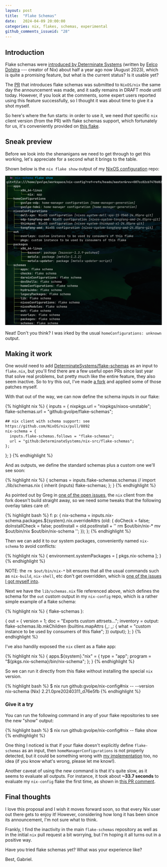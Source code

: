 ```yaml
---
layout: post
title:  "Flake Schemas"
date:   2024-04-09 20:00:00
categories: nix, flakes, schemas, experimental
github_comments_issueid: "28"
---
```


## Introduction

Flake schemas were [introduced by Determinate Systems](https://determinate.systems/posts/flake-schemas/) (written by [Eelco Dolstra](https://github.com/edolstra) --- creator of Nix) about half a year ago now (August 2023), which is quite a promising feature, but what is the current status? Is it usable yet?

The [PR](https://github.com/NixOS/nix/pull/8892) that introduces flake schemas was submitted to `NixOS/nix` the same day the announcement was made, and it sadly remains in DRAFT mode until today. However, if you look at the comments, some expert users reported using this feature successfully, so I thought it was about time to give it a shot myself.

So here's where the fun starts: in order to use it, we need *that* specific `nix` client version (from the PR) with flake schemas support, which fortunately for us, it's conveniently provided on [this flake](https://github.com/DeterminateSystems/nix-src/tree/flake-schemas).

## Sneak preview

Before we look into the shenanigans we need to get through to get this working, let's appreciate for a second what it brings to the table. 

Shown below is the `nix flake show` output of my [NixOS configuration](https://github.com/gvolpe/nix-config) repo:

![schemas](../images/flake-schemas.png)

Neat! Don't you think? I was irked by the usual `homeConfigurations: unknown` output.

## Making it work

One would need to add [DeterminateSystems/flake-schemas](https://github.com/DeterminateSystems/flake-schemas) as an input to `flake.nix`, but you'll find there are a few useful open PRs since last year that solve real problems, but pretty much like the entire feature, they also seem inactive. So to try this out, I've made [a fork](https://github.com/gvolpe/flake-schemas) and applied some of those patches myself.

With that out of the way, we can now define the schema inputs in our flake:

{% highlight nix %}
{
  inputs = {
    nixpkgs.url = "nixpkgs/nixos-unstable";
    flake-schemas.url = "github:gvolpe/flake-schemas";

    ## nix client with schema support: see https://github.com/NixOS/nix/pull/8892
    nix-schema = {
      inputs.flake-schemas.follows = "flake-schemas";
      url = "github:DeterminateSystems/nix-src/flake-schemas";
    };
  };
}
{% endhighlight %}

And as outputs, we define the standard schemas plus a custom one we'll see soon:

{% highlight nix %}
{
  schemas =
    inputs.flake-schemas.schemas //
    import ./lib/schemas.nix { inherit (inputs) flake-schemas; };
}
{% endhighlight %}

As pointed out by Greg in [one of the open issues](https://github.com/DeterminateSystems/flake-schemas/issues/14), the `nix` client from the fork doesn't build straight away, so we need some tweaks that the following overlay takes care of:

{% highlight bash %}
f: p: {
  nix-schema = inputs.nix-schema.packages.${system}.nix.overrideAttrs (old: {
    doCheck = false;
    doInstallCheck = false;
    postInstall = old.postInstall + ''
      rm $out/bin/nix-*
      mv $out/bin/nix $out/bin/nix-schema
    '';
  });
};
{% endhighlight %}

Then we can add it to our system packages, conveniently named `nix-schema` to avoid conflicts:

{% highlight nix %}
{
  environment.systemPackages = [
    pkgs.nix-schema
  ];
}
{% endhighlight %}

NOTE: the `rm $out/bin/nix-*` bit ensures that all the usual commands such as `nix-build`, `nix-shell`, etc don't get overridden, which is [one of the issues I got myself into](https://discourse.nixos.org/t/the-program-nix-build-is-not-in-your-path/42943).

Next we have the `lib/schemas.nix` file referenced above, which defines the schema for the `out` custom output in my `nix-config` repo, which is a rather simple example of a flake schema:

{% highlight nix %}
{ flake-schemas }:

{
  out = {
    version = 1;
    doc = "Exports custom attrsets...";
    inventory = output:
      flake-schemas.lib.mkChildren (builtins.mapAttrs
        (_: _: {
          what = "custom instance to be used by consumers of this flake";
        })
        output);
  };
}
{% endhighlight %}

I've also handily exposed the `nix` client as a flake app:

{% highlight nix %}
{
  apps.${system}."nix" = {
    type = "app";
    program = "${pkgs.nix-schema}/bin/nix-schema";
  };
}
{% endhighlight %}

So we can run it directly from this flake without installing the special `nix` version.

{% highlight bash %}
$ nix run github:gvolpe/nix-config#nix -- --version
nix-schema (Nix) 2.21.0pre20240311_d76e5fb
{% endhighlight %}

### Give it a try

You can run the following command in any of your flake repositories to see the new "show" output:

{% highlight bash %}
$ nix run github:gvolpe/nix-config#nix -- flake show
{% endhighlight %}
 
One thing I noticed is that if your flake doesn't explicitly define `flake-schemas` as an input, then `homeManagerConfigurations` is not properly detected, but it could be something wrong with [my implementation](https://github.com/gvolpe/flake-schemas/blob/7d762079449d0ca63e92b0128c885021168c0c79/flake.nix#L242) too, no idea (if you know what's wrong, please let me know!).
 
Another caveat of using the new command is that it's quite slow, as it seems to evaluate all outputs. For instance, it took about **~33.7 seconds** to evaluate my `nix-config` flake the first time, as shown in [this PR comment](https://github.com/gvolpe/nix-config/pull/254#issuecomment-2042471639).

## Final thoughts
 
I love this proposal and I wish it moves forward soon, so that every Nix user out there gets to enjoy it! However, considering how long it has been since its announcement, I'm not sure what to think.

Frankly, I find the inactivity in the main `flake-schemas` repository as well as in the initial `nix` pull request a bit worrying, but I'm hoping it all turns out in a positive way.

Have you tried flake schemas yet? What was your experience like?

Best,
Gabriel.
